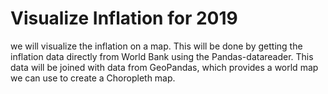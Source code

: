 # Visualize Inflation for 2019

we will visualize the inflation on a map. This will be done by getting the inflation data directly from World Bank using the Pandas-datareader. 
This data will be joined with data from GeoPandas, which provides a world map we can use to create a Choropleth map.
